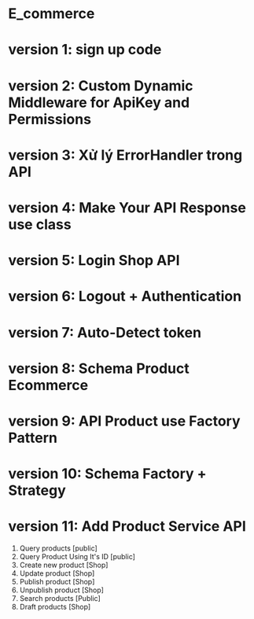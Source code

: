 # E_commerce

# version 1: sign up code 

# version 2: Custom Dynamic Middleware for ApiKey and Permissions

# version 3: Xử lý ErrorHandler trong API

# version 4: Make Your API Response use class

# version 5: Login Shop API

# version 6: Logout + Authentication

# version 7: Auto-Detect token

# version 8: Schema Product Ecommerce

# version 9: API Product use Factory Pattern 

# version 10: Schema Factory + Strategy

# version 11: Add Product Service API
1. Query products [public]
2. Query Product Using It's ID [public]
3. Create new product [Shop]
4. Update product [Shop] 
5. Publish product [Shop]
6. Unpublish product [Shop]
7. Search products [Public]
8. Draft products [Shop]